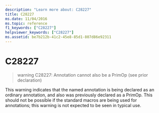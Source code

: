 ```yaml
---
description: "Learn more about: C28227"
title: C28227
ms.date: 11/04/2016
ms.topic: reference
f1_keywords: ["C28227"]
helpviewer_keywords: ["C28227"]
ms.assetid: be7b212b-41c2-45e8-85d1-807d86e92311
---
```

# C28227

> warning C28227: Annotation cannot also be a PrimOp (see prior declaration)

This warning indicates that the named annotation is being declared as an ordinary annotation, and also was previously declared as a PrimOp. This should not be possible if the standard macros are being used for annotations; this warning is not expected to be seen in typical use.

